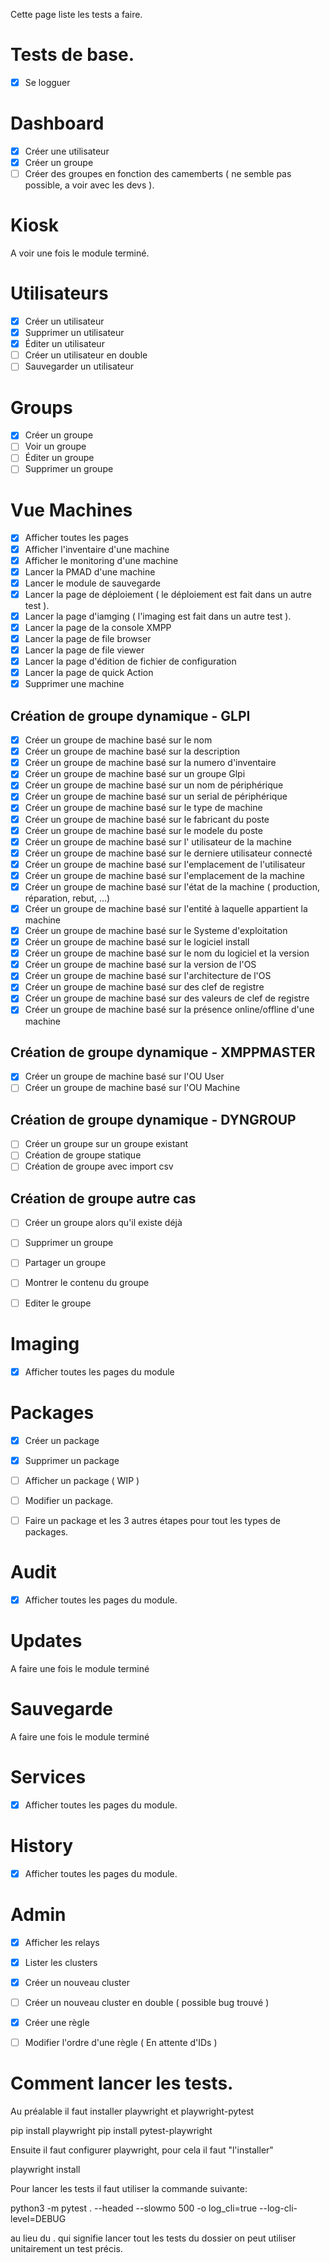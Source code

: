 Cette page liste les tests a faire.

# Tests de base.
- [x] Se logguer

# Dashboard
- [x] Créer une utilisateur
- [x] Créer un groupe
- [ ] Créer des groupes en fonction des camemberts ( ne semble pas possible, a voir avec les devs ).

# Kiosk
A voir une fois le module terminé.

# Utilisateurs
- [x] Créer un utilisateur
- [x] Supprimer un utilisateur
- [x] Éditer un utilisateur
- [ ] Créer un utilisateur en double
- [ ] Sauvegarder un utilisateur

# Groups
- [x] Créer un groupe
- [ ] Voir un groupe
- [ ] Éditer un groupe
- [ ] Supprimer un groupe

# Vue Machines
- [x] Afficher toutes les pages
- [x] Afficher l'inventaire d'une machine
- [x] Afficher le monitoring d'une machine
- [x] Lancer la PMAD d'une machine
- [x] Lancer le module de sauvegarde
- [x] Lancer la page de déploiement ( le déploiement est fait dans un autre test ).
- [x] Lancer la page d'iamging ( l'imaging est fait dans un autre test ).
- [x] Lancer la page de la console XMPP
- [x] Lancer la page de file browser
- [x] Lancer la page de file viewer
- [x] Lancer la page d'édition de fichier de configuration
- [x] Lancer la page de quick Action
- [x] Supprimer une machine

## Création de groupe dynamique - GLPI
- [x] Créer un groupe de machine basé sur le nom
- [x] Créer un groupe de machine basé sur la description
- [x] Créer un groupe de machine basé sur la numero d'inventaire
- [x] Créer un groupe de machine basé sur un groupe Glpi
- [x] Créer un groupe de machine basé sur un nom de périphérique
- [x] Créer un groupe de machine basé sur un serial de périphérique
- [x] Créer un groupe de machine basé sur le type de machine
- [x] Créer un groupe de machine basé sur le fabricant du poste
- [x] Créer un groupe de machine basé sur le modele du poste
- [x] Créer un groupe de machine basé sur l' utilisateur de la machine
- [x] Créer un groupe de machine basé sur le derniere utilisateur connecté
- [x] Créer un groupe de machine basé sur l'emplacement de l'utilisateur
- [x] Créer un groupe de machine basé sur l'emplacement de la machine
- [x] Créer un groupe de machine basé sur l'état de la machine ( production, réparation, rebut, ...)
- [x] Créer un groupe de machine basé sur l'entité à laquelle appartient la machine
- [x] Créer un groupe de machine basé sur le Systeme d'exploitation
- [x] Créer un groupe de machine basé sur le logiciel install
- [x] Créer un groupe de machine basé sur le nom du logiciel et la version
- [x] Créer un groupe de machine basé sur la version de l'OS
- [x] Créer un groupe de machine basé sur l'architecture de l'OS
- [x] Créer un groupe de machine basé sur des clef de registre
- [x] Créer un groupe de machine basé sur des valeurs de clef de registre
- [x] Créer un groupe de machine basé sur la présence online/offline d'une machine

## Création de groupe dynamique - XMPPMASTER
- [x] Créer un groupe de machine basé sur l'OU User
- [ ] Créer un groupe de machine basé sur l'OU Machine
## Création de groupe dynamique - DYNGROUP
- [ ] Créer un groupe sur un groupe existant
- [ ] Création de groupe statique
- [ ] Création de groupe avec import csv

## Création de groupe autre cas
- [ ] Créer un groupe alors qu'il existe déjà
- [ ] Supprimer un groupe 
- [ ] Partager un groupe
- [ ] Montrer le contenu du groupe
- [ ] Editer le groupe


# Imaging
- [x] Afficher toutes les pages du module

# Packages
- [x] Créer un package
- [x] Supprimer un package
- [ ] Afficher un package ( WIP )
- [ ] Modifier un package.

- [ ] Faire un package et les 3 autres étapes pour tout les types de packages.

# Audit
- [x] Afficher toutes les pages du module.

# Updates
A faire une fois le module terminé

# Sauvegarde
A faire une fois le module terminé

# Services
- [x] Afficher toutes les pages du module.

# History
- [x] Afficher toutes les pages du module.

# Admin
- [x] Afficher les relays
- [x] Lister les clusters
- [x] Créer un nouveau cluster
- [ ] Créer un nouveau cluster en double ( possible bug trouvé )
- [x] Créer une règle
- [ ] Modifier l'ordre d'une règle ( En attente d'IDs )



# Comment lancer les tests.

Au préalable il faut installer playwright et playwright-pytest

pip install playwright
pip install pytest-playwright

Ensuite il faut configurer playwright, pour cela il faut "l'installer"

playwright install

Pour lancer les tests il faut utiliser la commande suivante:

python3 -m pytest . --headed --slowmo 500 -o log_cli=true --log-cli-level=DEBUG

au lieu du . qui signifie lancer tout les tests du dossier on peut utiliser unitairement un test précis.
